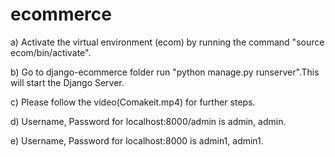 # ecommerce
a) Activate the virtual environment (ecom) by running the command "source ecom/bin/activate".

b) Go to django-ecommerce folder run "python manage.py runserver".This will start the Django Server.

c) Please follow the video(Comakeit.mp4) for further steps.

d) Username, Password for localhost:8000/admin is admin, admin.

e) Username, Password for localhost:8000 is admin1, admin1.
